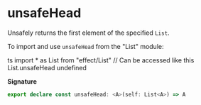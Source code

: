 # unsafeHead

Unsafely returns the first element of the specified `List`.

To import and use `unsafeHead` from the "List" module:

ts
import \* as List from "effect/List"
// Can be accessed like this
List.unsafeHead
undefined

**Signature**

```ts
export declare const unsafeHead: <A>(self: List<A>) => A
```
